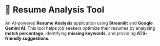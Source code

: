 # 📄 Resume Analysis Tool

An AI-powered **Resume Analysis** application using **Streamlit** and **Google Gemini AI**. This tool helps job seekers optimize their resumes by analyzing **match percentage**, identifying **missing keywords**, and providing **ATS-friendly suggestions**.


